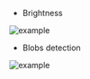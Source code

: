* Brightness

![example](https://raw.github.com/nashby/processing-exercises/master/brightness/example.png)

* Blobs detection

![example](https://raw.github.com/nashby/processing-exercises/master/blob_detection/example.png)
